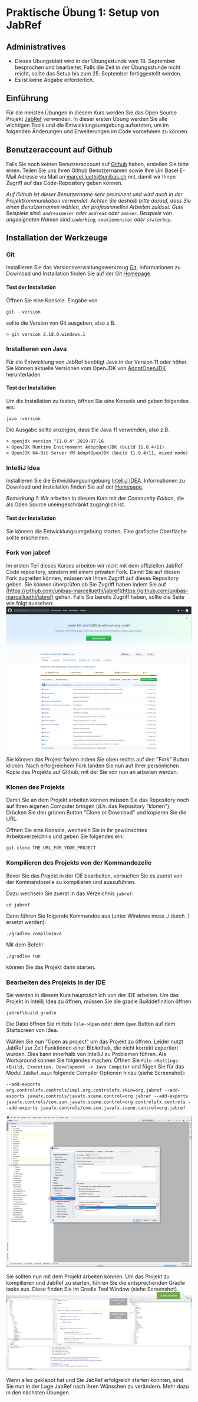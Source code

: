 # Praktische Übung 1: Setup von JabRef

## Administratives

* Dieses Übungsblatt wird in der Übungsstunde vom 18. September besprochen und bearbeitet. Falls die Zeit in der Übungsstunde nicht reicht, sollte 
  das Setup bis zum 25. September fertiggestellt werden. 
* Es ist keine Abgabe erforderlich.

## Einführung


Für die meisten Übungen in diesem Kurs werden Sie das Open Source Projekt [JabRef](https://www.jabref.org/) verwenden. 
In dieser ersten Übung werden Sie alle wichtigen Tools und die Entwicklungsumgebung aufsetzten, um im folgenden Änderungen und Erweiterungen im Code vornehmen zu können. 



## Benutzeraccount auf Github
Falls Sie noch keinen Benutzeraccount auf [Github](https://www.github.com) haben, erstellen Sie bitte einen. Teilen Sie uns Ihren Github Benutzernamen sowie Ihre Uni Basel E-Mail  Adresse via Mail an [marcel.luethi@unibas.ch](mailto:marcel.luethi@unibas.ch) mit, damit wir Ihnen Zugriff auf das Code-Repository geben können.  

*Auf Github ist dieser Benutzername sehr prominent und wird auch in der Projektkommunikation verwendet. Achten Sie deshalb bitte darauf, dass Sie einen Benutzernamen wählen, der professionelles Arbeiten zulässt. Gute Beispiele sind: ```andreasmeier``` oder ```andreas``` oder ```ameier```. Beispiele von ungeeigneten Namen sind ```coderking```, ```cookiemonster``` oder ```skaterboy```.*

## Installation der Werkzeuge

### Git 

Installieren Sie das Versionsverwaltungswerkzeug [Git](https://git-scm.com/). Informationen zu Download und Installation finden Sie auf der Git [Homepage](https://git-scm.com/).

#### Test der Installation

Öffnen Sie eine Konsole. Eingabe von
``` 
git --version 
```
sollte die Version von Git ausgeben, also z.B.
```
> git version 2.18.0.windows.1
```

### Installieren von Java

Für die Entwicklung von JabRef benötigt Java in der Version 11 oder höher. Sie können aktuelle Versionen vom OpenJDK von [AdoptOpenJDK](https://adoptopenjdk.net/) herunterladen. 

#### Test der Installation
Um die Installation zu testen, öffnen Sie eine Konsole und geben folgendes ein:
```
java -version 
```
Die Ausgabe sollte anzeigen, dass Sie Java 11 verwenden, also z.B.
```
> openjdk version "11.0.4" 2019-07-16
> OpenJDK Runtime Environment AdoptOpenJDK (build 11.0.4+11)
> OpenJDK 64-Bit Server VM AdoptOpenJDK (build 11.0.4+11, mixed mode)
```

### IntelliJ Idea

Installieren Sie die Entwicklungsumgebung [IntelliJ IDEA](https://www.jetbrains.com/idea/). Informationen zu Download und Installation finden Sie auf der [Homepage](https://www.jetbrains.com/idea/). 

*Bemerkung 1:* Wir arbeiten in diesem Kurs mit der *Community Edition*, die als Open Source uneingeschränkt zugänglich ist. 

#### Test der Installation

Sie können die Entwicklungsumgebung starten. Eine grafische Oberfläche sollte erscheinen.

### Fork von jabref

Im ersten Teil dieses Kurses arbeiten wir nicht mit dem offiziellen JabRef Code repository, sondern mit einem privaten Fork. Damit Sie auf diesen Fork zugreifen können, müssen wir Ihnen Zugriff auf dieses Repository geben. Sie können überprüfen ob Sie Zugriff haben indem Sie auf [https://github.com/unibas-marcelluethi/jabref](https://github.com/unibas-marcelluethi/jabref) gehen. 
Falls Sie bereits Zugriff haben, sollte die Seite wie folgt aussehen:
![image](../../exercises/images/github-jabref.png)
 

Sie können das Projekt forken indem Sie oben rechts auf den "Fork" Button klicken. Nach erfolgreichem Fork landen Sie nun auf Ihrer persönlichen Kopie des Projekts auf Github, mit der Sie von nun an arbeiten werden. 


### Klonen des Projekts

Damit Sie an dem Projekt arbeiten können müssen Sie das Repository noch auf Ihren eigenen Computer bringen (d.h. das Repository "klonen"). Drücken Sie den grünen Button "Clone or Download" und kopieren Sie die URL.
 
Öffnen Sie eine Konsole, wechseln Sie in ihr gewünschtes Arbeitsverzeichnis und geben Sie folgendes ein:

```
git clone THE_URL_FOR_YOUR_PROJECT
```

### Kompilieren des Projekts von der Kommandozeile

Bevor Sie das Projekt in der IDE bearbeiten, versuchen Sie es zuerst von der Kommandozeile zu kompilieren und auszuführen. 

Dazu wechseln Sie zuerst in das Verzeichnis ```jabref```:

```
cd jabref
```

Dann führen Sie folgende Kommandos aus (unter Windows muss ./ durch .\ ersetzt werden):

```
./gradlew compileJava
```

Mit dem Befehl
```
./gradlew run
```
können Sie das Projekt dann starten. 

### Bearbeiten des Projekts in der IDE

Sie werden in diesem Kurs hauptsächlich von der IDE arbeiten. Um das Projekt in Intellij Idea zu öffnen, müssen Sie die gradle Builddefinition öffnen 
```
jabref\build.gradle
```
Die Datei öffnen Sie mittels ```File->Open``` oder dem ```Open``` Button auf dem Startscreen von Idea.

Wählen Sie nun "Open as project" um das Projekt zu öffnen. 
Leider nutzt JabRef zur Zeit Funktionen einer Bibliothek, die nicht korrekt exportiert wurden. Dies kann innerhalb von IntelliJ zu Problemen führen. Als Workaround können Sie folgendes machen:
Öffnen Sie ```File->Settings->Build, Execution, Development -> Java Compiler``` und fügen Sie für das Modul ```JabRef.main``` folgende Compiler Optionen hinzu (siehe Screenshot):
```
--add-exports org.controlsfx.controls/impl.org.controlsfx.skin=org.jabref --add-exports javafx.controls/javafx.scene.control=org.jabref --add-exports javafx.controls/com.sun.javafx.scene.control=org.controlsfx.controls --add-exports javafx.controls/com.sun.javafx.scene.control=org.jabref
```
![idea-compiler](../../exercises/images/idea-compiler.png)

Sie sollten nun mit dem Projekt arbeiten können. Um das Projekt zu kompilieren und  JabRef zu starten, führen Sie die entsprechenden Gradle tasks aus. Diese finden Sie im Gradle Tool Window (siehe Screenshot).
![image](../../exercises/images/intellij-run-jabref.png) 


Wenn alles geklappt hat und Sie JabRef erfolgreich starten konnten, sind Sie nun in der Lage JabRef nach ihren Wünschen zu verändern. Mehr dazu in den nächsten Übungen. 




